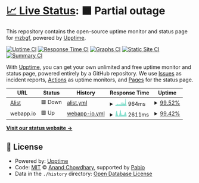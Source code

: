 # [📈 Live Status](https://mzbgf.github.io/uptime): <!--live status--> **🟧 Partial outage**

This repository contains the open-source uptime monitor and status page for [mzbgf](https://mzbgf.github.io/uptime), powered by [Upptime](https://github.com/upptime/upptime).

[![Uptime CI](https://github.com/mzbgf/uptime/workflows/Uptime%20CI/badge.svg)](https://github.com/mzbgf/uptime/actions?query=workflow%3A%22Uptime+CI%22)
[![Response Time CI](https://github.com/mzbgf/uptime/workflows/Response%20Time%20CI/badge.svg)](https://github.com/mzbgf/uptime/actions?query=workflow%3A%22Response+Time+CI%22)
[![Graphs CI](https://github.com/mzbgf/uptime/workflows/Graphs%20CI/badge.svg)](https://github.com/mzbgf/uptime/actions?query=workflow%3A%22Graphs+CI%22)
[![Static Site CI](https://github.com/mzbgf/uptime/workflows/Static%20Site%20CI/badge.svg)](https://github.com/mzbgf/uptime/actions?query=workflow%3A%22Static+Site+CI%22)
[![Summary CI](https://github.com/mzbgf/uptime/workflows/Summary%20CI/badge.svg)](https://github.com/mzbgf/uptime/actions?query=workflow%3A%22Summary+CI%22)

With [Upptime](https://upptime.js.org), you can get your own unlimited and free uptime monitor and status page, powered entirely by a GitHub repository. We use [Issues](https://github.com/mzbgf/uptime/issues) as incident reports, [Actions](https://github.com/mzbgf/uptime/actions) as uptime monitors, and [Pages](https://mzbgf.github.io/uptime) for the status page.

<!--start: status pages-->
<!-- This summary is generated by Upptime (https://github.com/upptime/upptime) -->
<!-- Do not edit this manually, your changes will be overwritten -->
<!-- prettier-ignore -->
| URL | Status | History | Response Time | Uptime |
| --- | ------ | ------- | ------------- | ------ |
| <img alt="" src="https://icons.duckduckgo.com/ip3/pan.coolc.life.ico" height="13"> [Alist](https://pan.coolc.life) | 🟥 Down | [alist.yml](https://github.com/mzbgf/uptime/commits/HEAD/history/alist.yml) | <details><summary><img alt="Response time graph" src="./graphs/alist/response-time-week.png" height="20"> 964ms</summary><br><a href="https://mzbgf.github.io/uptime/history/alist"><img alt="Response time 757" src="https://img.shields.io/endpoint?url=https%3A%2F%2Fraw.githubusercontent.com%2Fmzbgf%2Fuptime%2FHEAD%2Fapi%2Falist%2Fresponse-time.json"></a><br><a href="https://mzbgf.github.io/uptime/history/alist"><img alt="24-hour response time 1713" src="https://img.shields.io/endpoint?url=https%3A%2F%2Fraw.githubusercontent.com%2Fmzbgf%2Fuptime%2FHEAD%2Fapi%2Falist%2Fresponse-time-day.json"></a><br><a href="https://mzbgf.github.io/uptime/history/alist"><img alt="7-day response time 964" src="https://img.shields.io/endpoint?url=https%3A%2F%2Fraw.githubusercontent.com%2Fmzbgf%2Fuptime%2FHEAD%2Fapi%2Falist%2Fresponse-time-week.json"></a><br><a href="https://mzbgf.github.io/uptime/history/alist"><img alt="30-day response time 757" src="https://img.shields.io/endpoint?url=https%3A%2F%2Fraw.githubusercontent.com%2Fmzbgf%2Fuptime%2FHEAD%2Fapi%2Falist%2Fresponse-time-month.json"></a><br><a href="https://mzbgf.github.io/uptime/history/alist"><img alt="1-year response time 757" src="https://img.shields.io/endpoint?url=https%3A%2F%2Fraw.githubusercontent.com%2Fmzbgf%2Fuptime%2FHEAD%2Fapi%2Falist%2Fresponse-time-year.json"></a></details> | <details><summary><a href="https://mzbgf.github.io/uptime/history/alist">99.52%</a></summary><a href="https://mzbgf.github.io/uptime/history/alist"><img alt="All-time uptime 99.35%" src="https://img.shields.io/endpoint?url=https%3A%2F%2Fraw.githubusercontent.com%2Fmzbgf%2Fuptime%2FHEAD%2Fapi%2Falist%2Fuptime.json"></a><br><a href="https://mzbgf.github.io/uptime/history/alist"><img alt="24-hour uptime 98.46%" src="https://img.shields.io/endpoint?url=https%3A%2F%2Fraw.githubusercontent.com%2Fmzbgf%2Fuptime%2FHEAD%2Fapi%2Falist%2Fuptime-day.json"></a><br><a href="https://mzbgf.github.io/uptime/history/alist"><img alt="7-day uptime 99.52%" src="https://img.shields.io/endpoint?url=https%3A%2F%2Fraw.githubusercontent.com%2Fmzbgf%2Fuptime%2FHEAD%2Fapi%2Falist%2Fuptime-week.json"></a><br><a href="https://mzbgf.github.io/uptime/history/alist"><img alt="30-day uptime 99.35%" src="https://img.shields.io/endpoint?url=https%3A%2F%2Fraw.githubusercontent.com%2Fmzbgf%2Fuptime%2FHEAD%2Fapi%2Falist%2Fuptime-month.json"></a><br><a href="https://mzbgf.github.io/uptime/history/alist"><img alt="1-year uptime 99.35%" src="https://img.shields.io/endpoint?url=https%3A%2F%2Fraw.githubusercontent.com%2Fmzbgf%2Fuptime%2FHEAD%2Fapi%2Falist%2Fuptime-year.json"></a></details>
| <img alt="" src="https://icons.duckduckgo.com/ip3/.ico" height="13"> webapp.io | 🟩 Up | [webapp-io.yml](https://github.com/mzbgf/uptime/commits/HEAD/history/webapp-io.yml) | <details><summary><img alt="Response time graph" src="./graphs/webapp-io/response-time-week.png" height="20"> 2611ms</summary><br><a href="https://mzbgf.github.io/uptime/history/webapp-io"><img alt="Response time 3648" src="https://img.shields.io/endpoint?url=https%3A%2F%2Fraw.githubusercontent.com%2Fmzbgf%2Fuptime%2FHEAD%2Fapi%2Fwebapp-io%2Fresponse-time.json"></a><br><a href="https://mzbgf.github.io/uptime/history/webapp-io"><img alt="24-hour response time 1056" src="https://img.shields.io/endpoint?url=https%3A%2F%2Fraw.githubusercontent.com%2Fmzbgf%2Fuptime%2FHEAD%2Fapi%2Fwebapp-io%2Fresponse-time-day.json"></a><br><a href="https://mzbgf.github.io/uptime/history/webapp-io"><img alt="7-day response time 2611" src="https://img.shields.io/endpoint?url=https%3A%2F%2Fraw.githubusercontent.com%2Fmzbgf%2Fuptime%2FHEAD%2Fapi%2Fwebapp-io%2Fresponse-time-week.json"></a><br><a href="https://mzbgf.github.io/uptime/history/webapp-io"><img alt="30-day response time 3648" src="https://img.shields.io/endpoint?url=https%3A%2F%2Fraw.githubusercontent.com%2Fmzbgf%2Fuptime%2FHEAD%2Fapi%2Fwebapp-io%2Fresponse-time-month.json"></a><br><a href="https://mzbgf.github.io/uptime/history/webapp-io"><img alt="1-year response time 3648" src="https://img.shields.io/endpoint?url=https%3A%2F%2Fraw.githubusercontent.com%2Fmzbgf%2Fuptime%2FHEAD%2Fapi%2Fwebapp-io%2Fresponse-time-year.json"></a></details> | <details><summary><a href="https://mzbgf.github.io/uptime/history/webapp-io">99.42%</a></summary><a href="https://mzbgf.github.io/uptime/history/webapp-io"><img alt="All-time uptime 98.90%" src="https://img.shields.io/endpoint?url=https%3A%2F%2Fraw.githubusercontent.com%2Fmzbgf%2Fuptime%2FHEAD%2Fapi%2Fwebapp-io%2Fuptime.json"></a><br><a href="https://mzbgf.github.io/uptime/history/webapp-io"><img alt="24-hour uptime 100.00%" src="https://img.shields.io/endpoint?url=https%3A%2F%2Fraw.githubusercontent.com%2Fmzbgf%2Fuptime%2FHEAD%2Fapi%2Fwebapp-io%2Fuptime-day.json"></a><br><a href="https://mzbgf.github.io/uptime/history/webapp-io"><img alt="7-day uptime 99.42%" src="https://img.shields.io/endpoint?url=https%3A%2F%2Fraw.githubusercontent.com%2Fmzbgf%2Fuptime%2FHEAD%2Fapi%2Fwebapp-io%2Fuptime-week.json"></a><br><a href="https://mzbgf.github.io/uptime/history/webapp-io"><img alt="30-day uptime 98.90%" src="https://img.shields.io/endpoint?url=https%3A%2F%2Fraw.githubusercontent.com%2Fmzbgf%2Fuptime%2FHEAD%2Fapi%2Fwebapp-io%2Fuptime-month.json"></a><br><a href="https://mzbgf.github.io/uptime/history/webapp-io"><img alt="1-year uptime 98.90%" src="https://img.shields.io/endpoint?url=https%3A%2F%2Fraw.githubusercontent.com%2Fmzbgf%2Fuptime%2FHEAD%2Fapi%2Fwebapp-io%2Fuptime-year.json"></a></details>

<!--end: status pages-->

[**Visit our status website →**](https://mzbgf.github.io/uptime)

## 📄 License

- Powered by: [Upptime](https://github.com/upptime/upptime)
- Code: [MIT](./LICENSE) © [Anand Chowdhary](https://anandchowdhary.com), supported by [Pabio](https://pabio.com)
- Data in the `./history` directory: [Open Database License](https://opendatacommons.org/licenses/odbl/1-0/)

